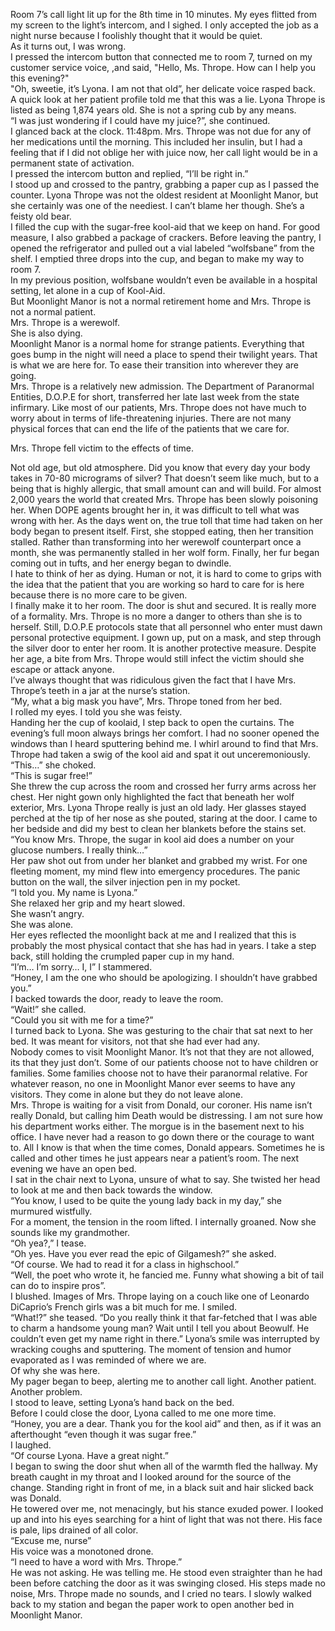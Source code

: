 Room 7’s call light lit up for the 8th time in 10 minutes. My eyes flitted from my screen to the light’s intercom, and I sighed. I only accepted the job as a night nurse because I foolishly thought that it would be quiet.  
As it turns out, I was wrong.  
I pressed the intercom button that connected me to room 7, turned on my customer service voice, ,and said, "Hello, Ms. Thrope. How can I help you this evening?"  
"Oh, sweetie, it’s Lyona. I am not that old”, her delicate voice rasped back.  
A quick look at her patient profile told me that this was a lie. Lyona Thrope is listed as being 1,874 years old. She is not a spring cub by any means.  
“I was just wondering if I could have my juice?”,  she continued.  
I glanced back at the clock. 11:48pm. Mrs. Thrope was not due for any of her medications until the morning. This included her insulin, but I had a feeling that if I did not oblige her with juice now, her call light would be in a permanent state of activation.  
I pressed the intercom button and replied, “I’ll be right in.”  
I stood up and crossed to the pantry, grabbing a paper cup as I passed the counter. Lyona Thrope was not the oldest resident at Moonlight Manor, but she certainly was one of the neediest. I can’t blame her though. She’s a feisty old bear.  
I filled the cup with the sugar-free kool-aid that we keep on hand. For good measure, I also grabbed a package of crackers. Before leaving the pantry, I opened the refrigerator and pulled out a vial labeled “wolfsbane” from the shelf. I emptied three drops into the cup, and began to make my way to room 7.  
In my previous position, wolfsbane wouldn’t even be available in a hospital setting, let alone in a cup of Kool-Aid.  
But Moonlight Manor is not a normal retirement home and Mrs. Thrope is not a normal patient.  
Mrs. Thrope is a werewolf.  
She is also dying.  
Moonlight Manor is a normal home for strange patients. Everything that goes bump in the night will need a place to spend their twilight years. That is what we are here for. To ease their transition into wherever they are going.  
Mrs. Thrope is a relatively new admission. The Department of Paranormal Entities, D.O.P.E for short, transferred her late last week from the state infirmary. Like most of our patients, Mrs. Thrope does not have much to worry about in terms of life-threatening injuries. There are not many physical forces that can end the life of the patients that we care for. 

Mrs. Thrope fell victim to the effects of time. 

Not old age, but old atmosphere. Did you know that every day your body takes in 70-80 micrograms of silver? That doesn’t seem like much, but to a being that is highly allergic, that small amount can and will build. For almost 2,000 years the world that created Mrs. Thrope has been slowly poisoning her. When DOPE agents brought her in, it was difficult to tell what was wrong with her. As the days went on, the true toll that time had taken on her body began to present itself. First, she stopped eating, then her transition stalled. Rather than transforming into her werewolf counterpart once a month, she was permanently stalled in her wolf form. Finally, her fur began coming out in tufts, and her energy began to dwindle.  
I hate to think of her as dying. Human or not, it is hard to come to grips with the idea that the patient that you are working so hard to care for is here because there is no more care to be given.  
I finally make it to her room. The door is shut and secured. It is really more of a formality. Mrs. Thrope is no more a danger to others than she is to herself. Still, D.O.P.E protocols state that all personnel who enter must dawn personal protective equipment. I gown up, put on a mask, and step through the silver door to enter her room. It is another protective measure. Despite her age, a bite from Mrs. Thrope would still infect the victim should she escape or attack anyone.  
I’ve always thought that was ridiculous given the fact that I have Mrs. Thrope’s teeth in a jar at the nurse’s station.  
“My, what a big mask you have”, Mrs. Thrope toned from her bed.  
I rolled my eyes. I told you she was feisty.  
Handing her the cup of koolaid, I step back to open the curtains. The evening’s full moon always brings her comfort. I had no sooner opened the windows than I heard sputtering behind me. I whirl around to find that Mrs. Thrope had taken a swig of the kool aid and spat it out unceremoniously.  
“This…” she choked.  
“This is sugar free!”  
She threw the cup across the room and crossed her furry arms across her chest. Her night gown only highlighted the fact that beneath her wolf exterior, Mrs. Lyona Thrope really is just an old lady. Her glasses stayed perched at the tip of her nose as she pouted, staring at the door. I came to her bedside and did my best to clean her blankets before the stains set.  
“You know Mrs. Thrope, the sugar in kool aid does a number on your glucose numbers. I really think…”  
Her paw shot out from under her blanket and grabbed my wrist. For one fleeting moment, my mind flew into emergency procedures. The panic button on the wall, the silver injection pen in my pocket.  
“I told you. My name is Lyona.”  
She relaxed her grip and my heart slowed.  
She wasn’t angry.  
She was alone.  
Her eyes reflected the moonlight back at me and I realized that this is probably the most physical contact that she has had in years. I take a step back, still holding the crumpled paper cup in my hand.  
“I’m… I’m sorry… I, I” I stammered.  
“Honey, I am the one who should be apologizing. I shouldn’t have grabbed you.”  
I backed towards the door, ready to leave the room.  
“Wait!” she called.  
“Could you sit with me for a time?”  
I turned back to Lyona. She was gesturing to the chair that sat next to her bed. It was meant for visitors, not that she had ever had any.  
Nobody comes to visit Moonlight Manor. It’s not that they are not allowed, its that they just don’t. Some of our patients choose not to have children or families. Some families choose not to have their paranormal relative. For whatever reason, no one in Moonlight Manor ever seems to have any visitors. They come in alone but they do not leave alone.  
Mrs. Thrope is waiting for a visit from Donald, our coroner. His name isn’t really Donald, but calling him Death would be distressing. I am not sure how his department works either. The morgue is in the basement next to his office. I have never had a reason to go down there or the courage to want to. All I know is that when the time comes, Donald appears. Sometimes he is called and other times he just appears near a patient’s room. The next evening we have an open bed.  
I sat in the chair next to Lyona, unsure of what to say. She twisted her head to look at me and then back towards the window.  
“You know, I used to be quite the young lady back in my day,” she murmured wistfully.  
For a moment, the tension in the room lifted. I internally groaned. Now she sounds like my grandmother.  
“Oh yea?,” I tease.  
“Oh yes. Have you ever read the epic of Gilgamesh?” she asked.  
“Of course. We had to read it for a class in highschool.”  
“Well, the poet who wrote it, he fancied me. Funny what showing a bit of tail can do to inspire pros”.  
I blushed. Images of Mrs. Thrope laying on a couch like one of Leonardo DiCaprio’s French girls was a bit much for me. I smiled.  
“What!?” she teased. “Do you really think it that far-fetched that I was able to charm a handsome young man? Wait until I tell you about Beowulf. He couldn’t even get my name right in there.”  Lyona’s smile was interrupted by wracking coughs and sputtering. The moment of tension and humor evaporated as I was reminded of where we are.  
Of why she was here.  
My pager began to beep, alerting me to another call light. Another patient. Another problem.  
I stood to leave, setting Lyona’s hand back on the bed.  
Before I could close the door, Lyona called to me one more time.  
“Honey, you are a dear. Thank you for the kool aid” and then, as if it was an afterthought “even though it was sugar free.”  
I laughed.  
“Of course Lyona. Have a great night.”  
I began to swing the door shut when all of the warmth fled the hallway. My breath caught in my throat and I looked around for the source of the change. Standing right in front of me, in a black suit and hair slicked back was Donald.  
He towered over me, not menacingly, but his stance exuded power. I looked up and into his eyes searching for a hint of light that was not there. His face is pale, lips drained of all color.  
“Excuse me, nurse”  
His voice was a monotoned drone.  
“I need to have a word with Mrs. Thrope.”  
He was not asking. He was telling me. He stood even straighter than he had been before catching the door as it was swinging closed. His steps made no noise, Mrs. Thrope made no sounds, and I cried no tears. I slowly walked back to my station and began the paper work to open another bed in Moonlight Manor.